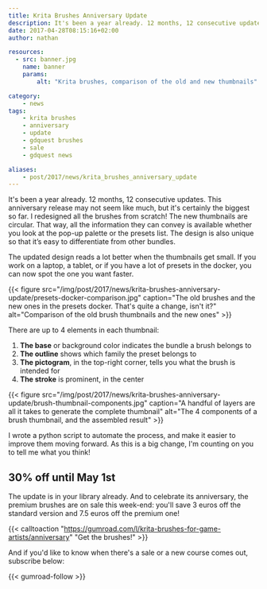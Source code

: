 ```yaml
---
title: Krita Brushes Anniversary Update
description: It's been a year already. 12 months, 12 consecutive updates. The brushes ship with a new design, and to celebrate, they are 30% off until May 1st!
date: 2017-04-28T08:15:16+02:00
author: nathan

resources:
  - src: banner.jpg
    name: banner
    params:
        alt: "Krita brushes, comparison of the old and new thumbnails"

category:
    - news
tags:
    - krita brushes
    - anniversary
    - update
    - gdquest brushes
    - sale
    - gdquest news

aliases:
    - post/2017/news/krita_brushes_anniversary_update
---
```


It's been a year already. 12 months, 12 consecutive updates. This anniversary release may not seem like much, but it's certainly the biggest so far. I redesigned all the brushes from scratch! The new thumbnails are circular. That way, all the information they can convey is available whether you look at the pop-up palette or the presets list. The design is also unique so that it’s easy to differentiate from other bundles.

The updated design reads a lot better when the thumbnails get small. If you work on a laptop, a tablet, or if you have a lot of presets in the docker, you can now spot the one you want faster.

{{< figure
    src="/img/post/2017/news/krita-brushes-anniversary-update/presets-docker-comparison.jpg"
    caption="The old brushes and the new ones in the presets docker. That's quite a change, isn't it?"
    alt="Comparison of the old brush thumbnails and the new ones" >}}

There are up to 4 elements in each thumbnail:

1. **The base** or background color indicates the bundle a brush belongs to
1. **The outline** shows which family the preset belongs to
1. **The pictogram**, in the top-right corner, tells you what the brush is intended for
1. **The stroke** is prominent, in the center


{{< figure
    src="/img/post/2017/news/krita-brushes-anniversary-update/brush-thumbnail-components.jpg"
    caption="A handful of layers are all it takes to generate the complete thumbnail"
    alt="The 4 components of a brush thumbnail, and the assembled result" >}}

I wrote a python script to automate the process, and make it easier to improve them moving forward. As this is a big change, I'm counting on you to tell me what you think!

## 30% off until May 1st

The update is in your library already. And to celebrate its anniversary, the premium brushes are on sale this week-end: you'll save 3 euros off the standard version and 7.5 euros off the premium one!

{{< calltoaction "https://gumroad.com/l/krita-brushes-for-game-artists/anniversary" "Get the brushes!" >}}

And if you'd like to know when there's a sale or a new course comes out, subscribe below:

{{< gumroad-follow >}}